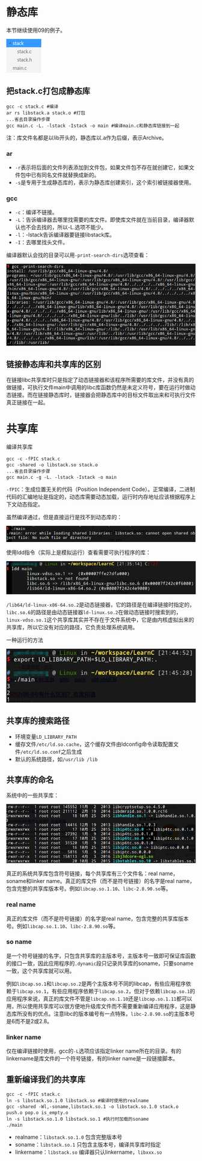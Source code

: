 # 静态库

本节继续使用09的例子。

![](res/1.png)

## 把stack.c打包成静态库

```shell
gcc -c stack.c #编译
ar rs libstack.a stack.o #打包
...省去目录操作步骤
gcc main.c -L. -lstack -Istack -o main #编译main.c和静态库链接到一起
```

注：库文件名都是以lib开头的，静态库以.a作为后缀，表示Archive。

### ar

* `-r`表示将后面的文件列表添加到文件包，如果文件包不存在就创建它，如果文件包中已有同名文件就替换成新的。
* `-s`是专用于生成静态库的，表示为静态库创建索引，这个索引被链接器使用。

### gcc

* `-c`：编译不链接。
* `-L`：告诉编译器去哪里找需要的库文件。即使库文件就在当前目录，编译器默认也不会去找的，所以-L.选项不能少。
* `-﻿l`﻿：-lstack告诉编译器要链接libstack库。
* `-I`：去哪里找头文件。

编译器默认会找的目录可以用`-print-search-dirs`选项查看：

![](res/2.png)

## 链接静态库和共享库的区别

在链接libc共享库时只是指定了动态链接器和该程序所需要的库文件，并没有真的做链接，可执行文件main中调用的libc库函数仍然是未定义符号，要在运行时做动态链接。而在链接静态库时，链接器会把静态库中的目标文件取出来和可执行文件真正链接在一起。

# 共享库﻿

编译共享库

```shell
gcc -c -fPIC stack.c
gcc -shared -o libstack.so stack.o
...省去目录操作步骤
gcc main.c -g -L. -lstack -Istack -o main
```

`-fPIC`：生成位置无关的代码（Position Independent Code）。正常编译，二进制代码的汇编地址是指定的，动态库需要动态加载，运行时内存地址应该根据程序上下文动态指定。

虽然编译通过，但是直接运行是找不到动态库的：

![](res/3.png)

使用ldd指令（实际上是模拟运行）查看需要可执行程序的库：

![](res/4.png)

`/lib64/ld-linux-x86-64.so.2`是动态链接器，它的路径是在编译链接时指定的，`libc.so.6`的路径是由动态链接器`ld-linux.so.2`在做动态链接时搜索到的，`linux-vdso.so.1`这个共享库其实并不存在于文件系统中，它是由内核虚拟出来的共享库，所以它没有对应的路径，它负责处理系统调用。

一种运行的方法

![](res/5.png)

## 共享库的搜索路径

* 环境变量`LD_LIBRARY_PATH`
* 缓存文件`/etc/ld.so.cache`，这个缓存文件由ldconfig命令读取配置文件`/etc/ld.so.conf`之后生成
* 默认的系统路径，如`/usr/lib /lib`

## 共享库的命名

系统中的一些共享库：

![](res/6.png)

真正的系统共享库包含符号链接，每个共享库有三个文件名：real name，soname和linker name。真正的库文件（而不是符号链接）的名字是real name，包含完整的共享库版本号。例如`libcap.so.1.10`、`libc-2.8.90.so`等。

### real name

真正的库文件（而不是符号链接）的名字是real name，包含完整的共享库版本号。例如`libcap.so.1.10`、`libc-2.8.90.so`等。

### so name

是一个符号链接的名字，只包含共享库的主版本号，主版本号一致即可保证库函数的接口一致，因此应用程序的`.dynamic`段只记录共享库的soname，只要soname一致，这个共享库就可以用。

例如`libcap.so.1`和`libcap.so.2`是两个主版本号不同的libcap，有些应用程序依赖于`libcap.so.1`，有些应用程序依赖于`libcap.so.2`，但对于依赖`libcap.so.1`的应用程序来说，真正的库文件不管是`libcap.so.1.10`还是`libcap.so.1.11`都可以用，所以使用共享库可以很方便地升级库文件而不需要重新编译应用程序，这是静态库所没有的优点。注意libc的版本编号有一点特殊，`libc-2.8.90.so`的主版本号是6而不是2或2.8。

### linker name

仅在编译链接时使用，gcc的`-L`选项应该指定linker name所在的目录。有的linkername是库文件的一个符号链接，有的linker name是一段链接脚本。

## 重新编译我们的共享库

```shell
gcc -c -fPIC stack.c
ln -s libstack.so.1.0 libstack.so #编译时使用的realname
gcc -shared -Wl,-soname,libstack.so.1 -o libstack.so.1.0 stack.o push.o pop.o is_empty.o
ln -s libstack.so.1.0 libstack.so.1 #执行时加载的soname
./main
```

* realname：`libstack.so.1.0` 包含完整版本号
* soname：`libstack.so.1` 只包含主版本号，编译共享库时指定
* linkername：`libstack.so` 编译器只认linkername，`libxxx.so`
